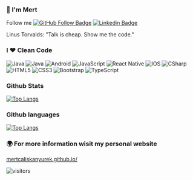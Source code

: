 ### 👋 I'm Mert

Follow me 
[![GitHub Follow Badge](https://img.shields.io/github/followers/mertcaliskanyurek?label=follow&style=social)](https://github.com/mertcaliskanyurek) 
[![Linkedin Badge](https://img.shields.io/badge/-Linkedin-blue?style=flat&logo=Linkedin&logoColor=white&link=https://www.linkedin.com/in/mertcaliskanyurek)](https://www.linkedin.com/in/mertcaliskanyurek) 

Linus Torvalds: "Talk is cheap. Show me the code."

### I ❤️ Clean Code

![Java](https://img.shields.io/badge/Java-d25143?style=flat&logo=java&logoColor=fff) ![Java](https://img.shields.io/badge/Kotlin-ef8427?style=flat&logo=kotlin&logoColor=fff) ![Android](https://img.shields.io/badge/Android-00CC00?style=flat&logo=android&logoColor=fff)
![JavaScript](https://img.shields.io/badge/-JavaScript-F7DF1E?style=flat&logo=javascript&labelColor=000) ![React Native](https://img.shields.io/badge/-React_Native-4aa3ba?style=flat&logo=react&logoColor=fff) ![IOS](https://img.shields.io/badge/IOS-646464?style=flat&logo=ios&logoColor=fff)
![CSharp](https://img.shields.io/badge/C%23-.NET%20CORE-green) ![HTML5](https://img.shields.io/badge/-HTML5-E34F26?style=flat&logo=HTML5&logoColor=fff) ![CSS3](https://img.shields.io/badge/-CSS3-1572B6?style=flat&logo=CSS3&logoColor=fff) ![Bootstrap](https://img.shields.io/badge/-Bootstrap-563D7C?style=flat&logo=bootstrap&logoColor=fff) ![TypeScript](https://img.shields.io/badge/-JQuery-007ACC?style=flat&logo=jquery&logoColor=fff)
### Github Stats
[![Top Langs](https://github-readme-stats.vercel.app/api?username=mertcaliskanyurek&show_icons=true&theme=gruvbox)](https://github.com/mertcaliskanyurek/github-readme-stats)
### Github languages

[![Top Langs](https://github-readme-stats.vercel.app/api/top-langs/?username=mertcaliskanyurek&layout=compact)](https://github.com/mertcaliskanyurek/github-readme-stats)

### 🌍 For more information wisit my personal website

 [mertcaliskanyurek.github.io/](https://mertcaliskanyurek.github.io/)

![visitors](https://visitor-badge.laobi.icu/badge?page_id=mertcaliskanyurek)



